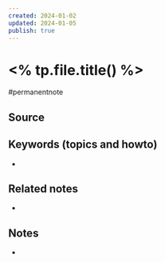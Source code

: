 ```yaml
---
created: 2024-01-02
updated: 2024-01-05
publish: true
---
```

# <% tp.file.title() %>
#permanentnote 

## Source

## Keywords (topics and howto)
-

## Related notes
-

## Notes
-